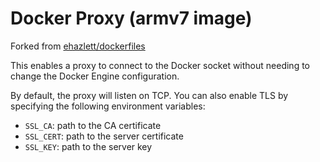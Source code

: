 # Docker Proxy (armv7 image)
Forked from [ehazlett/dockerfiles](https://github.com/ehazlett/dockerfiles/tree/master/docker-proxy)   

This enables a proxy to connect to the Docker socket without needing to change
the Docker Engine configuration.

By default, the proxy will listen on TCP.  You can also enable TLS by specifying
the following environment variables:

- `SSL_CA`: path to the CA certificate
- `SSL_CERT`: path to the server certificate
- `SSL_KEY`: path to the server key